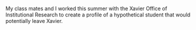 My class mates and I worked this summer with the Xavier Office of Institutional Research to create a profile of a hypothetical student that would potentially leave Xavier.
